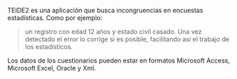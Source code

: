 TEIDE2 es una aplicación que busca incongruencias en encuestas estadísticas. Como por ejemplo:
> un registro con edad 12 años y estado civil casado.
Una vez detectado el error lo corrige si es posible, facilitando así el trabajo de los estadísticos.

Los datos de los cuestionarios pueden estar en formatos Microsoft Access, Microsoft Excel, Oracle y Xml.